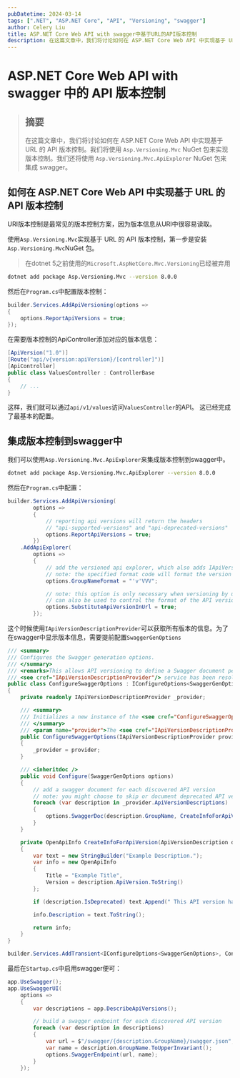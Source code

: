 ```yaml
---
pubDatetime: 2024-03-14
tags: [".NET", "ASP.NET Core", "API", "Versioning", "swagger"]
author: Celery Liu
title: ASP.NET Core Web API with swagger中基于URL的API版本控制
description: 在这篇文章中，我们将讨论如何在 ASP.NET Core Web API 中实现基于 URL 的 API 版本控制。我们将使用 `Asp.Versioning.Mvc` NuGet 包来实现版本控制。我们还将使用 `Asp.Versioning.Mvc.ApiExplorer` NuGet 包来集成 swagger。
---
```


# ASP.NET Core Web API with swagger 中的 API 版本控制

> ## 摘要
>
> 在这篇文章中，我们将讨论如何在 ASP.NET Core Web API 中实现基于 URL 的 API 版本控制。我们将使用 `Asp.Versioning.Mvc` NuGet 包来实现版本控制。我们还将使用 `Asp.Versioning.Mvc.ApiExplorer` NuGet 包来集成 swagger。

## 如何在 ASP.NET Core Web API 中实现基于 URL 的 API 版本控制

URI版本控制是最常见的版本控制方案，因为版本信息从URI中很容易读取。

使用`Asp.Versioning.Mvc`实现基于 URL 的 API 版本控制，第一步是安装`Asp.Versioning.Mvc`NuGet 包。

> 在dotnet 5之前使用的`Microsoft.AspNetCore.Mvc.Versioning`已经被弃用

```bash
dotnet add package Asp.Versioning.Mvc --version 8.0.0
```

然后在`Program.cs`中配置版本控制：

```csharp
builder.Services.AddApiVersioning(options =>
{
    options.ReportApiVersions = true;
});
```

在需要版本控制的ApiController添加对应的版本信息：

```csharp
[ApiVersion("1.0")]
[Route("api/v{version:apiVersion}/[controller]")]
[ApiController]
public class ValuesController : ControllerBase
{
    // ...
}
```

这样，我们就可以通过`api/v1/values`访问`ValuesController`的API。 这已经完成了最基本的配置。

## 集成版本控制到swagger中

我们可以使用`Asp.Versioning.Mvc.ApiExplorer`来集成版本控制到swagger中。

```bash
dotnet add package Asp.Versioning.Mvc.ApiExplorer --version 8.0.0
```

然后在`Program.cs`中配置：

```csharp
builder.Services.AddApiVersioning(
        options =>
        {
            // reporting api versions will return the headers
            // "api-supported-versions" and "api-deprecated-versions"
            options.ReportApiVersions = true;
        })
    .AddApiExplorer(
        options =>
        {
            // add the versioned api explorer, which also adds IApiVersionDescriptionProvider service
            // note: the specified format code will format the version as "'v'major[.minor][-status]"
            options.GroupNameFormat = "'v'VVV";

            // note: this option is only necessary when versioning by url segment. the SubstitutionFormat
            // can also be used to control the format of the API version in route templates
            options.SubstituteApiVersionInUrl = true;
        });
```

这个时候使用`IApiVersionDescriptionProvider`可以获取所有版本的信息。为了在swagger中显示版本信息，需要提前配置`SwaggerGenOptions`

```csharp
/// <summary>
/// Configures the Swagger generation options.
/// </summary>
/// <remarks>This allows API versioning to define a Swagger document per API version after the
/// <see cref="IApiVersionDescriptionProvider"/> service has been resolved from the service container.</remarks>
public class ConfigureSwaggerOptions : IConfigureOptions<SwaggerGenOptions>
{
    private readonly IApiVersionDescriptionProvider _provider;

    /// <summary>
    /// Initializes a new instance of the <see cref="ConfigureSwaggerOptions"/> class.
    /// </summary>
    /// <param name="provider">The <see cref="IApiVersionDescriptionProvider">provider</see> used to generate Swagger documents.</param>
    public ConfigureSwaggerOptions(IApiVersionDescriptionProvider provider)
    {
        _provider = provider;
    }

    /// <inheritdoc />
    public void Configure(SwaggerGenOptions options)
    {
        // add a swagger document for each discovered API version
        // note: you might choose to skip or document deprecated API versions differently
        foreach (var description in _provider.ApiVersionDescriptions)
        {
            options.SwaggerDoc(description.GroupName, CreateInfoForApiVersion(description));
        }
    }

    private OpenApiInfo CreateInfoForApiVersion(ApiVersionDescription description)
    {
        var text = new StringBuilder("Example Description.");
        var info = new OpenApiInfo
        {
            Title = "Example Title",
            Version = description.ApiVersion.ToString()
        };

        if (description.IsDeprecated) text.Append(" This API version has been deprecated.");

        info.Description = text.ToString();

        return info;
    }
}

builder.Services.AddTransient<IConfigureOptions<SwaggerGenOptions>, ConfigureSwaggerOptions>();

```

最后在`Startup.cs`中启用swagger便可：

```csharp
app.UseSwagger();
app.UseSwaggerUI(
    options =>
    {
        var descriptions = app.DescribeApiVersions();

        // build a swagger endpoint for each discovered API version
        foreach (var description in descriptions)
        {
            var url = $"/swagger/{description.GroupName}/swagger.json";
            var name = description.GroupName.ToUpperInvariant();
            options.SwaggerEndpoint(url, name);
        }
    });
```
